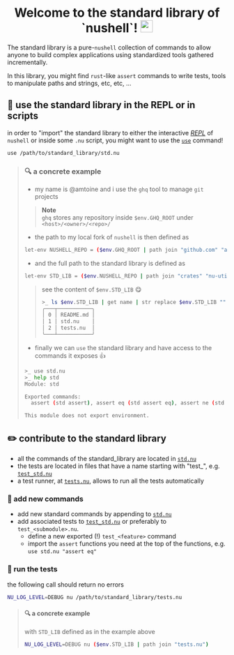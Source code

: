 <h1 align="center">
  Welcome to the standard library of `nushell`!
  <img src="https://media.giphy.com/media/hvRJCLFzcasrR4ia7z/giphy.gif" width="28"></img>
</h1>

The standard library is a pure-`nushell` collection of commands to allow anyone to build
complex applications using standardized tools gathered incrementally.

In this library, you might find `rust`-like `assert` commands to write tests, tools to
manipulate paths and strings, etc, etc, ...

## :toolbox: use the standard library in the REPL or in scripts
in order to "import" the standard library to either the interactive [*REPL*][REPL] of
`nushell` or inside some `.nu` script, you might want to use the
[`use`](https://nushell.sh/commands/docs/use.html) command!
```bash
use /path/to/standard_library/std.nu
```

> ### :mag: a concrete example
> - my name is @amtoine and i use the `ghq` tool to manage `git` projects
> > **Note**  
> > `ghq` stores any repository inside `$env.GHQ_ROOT` under `<host>/<owner>/<repo>/`
> - the path to my local fork of `nushell` is then defined as
> ```bash
> let-env NUSHELL_REPO = ($env.GHQ_ROOT | path join "github.com" "amtoine" "nushell")
> ```
> - and the full path to the standard library is defined as
> ```bash
> let-env STD_LIB = ($env.NUSHELL_REPO | path join "crates" "nu-utils" "standard_library")
> ```
> > see the content of `$env.STD_LIB` :yum:
> > ```bash
> > >_ ls $env.STD_LIB | get name | str replace $env.STD_LIB "" | str trim -l -c "/"
> > ╭───┬───────────╮
> > │ 0 │ README.md │
> > │ 1 │ std.nu    │
> > │ 2 │ tests.nu  │
> > ╰───┴───────────╯
> > ```
> - finally we can `use` the standard library and have access to the commands it exposes :thumbsup:
> ```bash
> >_ use std.nu
> >_ help std
> Module: std
>
> Exported commands:
>   assert (std assert), assert eq (std assert eq), assert ne (std assert ne), match (std match)
>
> This module does not export environment.
> ```

## :pencil2: contribute to the standard library
- all the commands of the standard_library are located in [`std.nu`](std.nu)
- the tests are located in files that have a name starting with "test_", e.g. [`test_std.nu`](test_std.nu)
- a test runner, at [`tests.nu`](tests.nu), allows to run all the tests automatically

### :wrench: add new commands
- add new standard commands by appending to [`std.nu`](std.nu)
- add associated tests to [`test_std.nu`](tests_std.nu) or preferably to `test_<submodule>.nu`.
    - define a new exported (!) `test_<feature>` command
    - import the `assert` functions you need at the top of the functions, e.g. `use std.nu "assert eq"`

### :test_tube: run the tests
the following call should return no errors
```bash
NU_LOG_LEVEL=DEBUG nu /path/to/standard_library/tests.nu
```

> #### :mag: a concrete example
> with `STD_LIB` defined as in the example above
> ```bash
> NU_LOG_LEVEL=DEBUG nu ($env.STD_LIB | path join "tests.nu")
> ```

[REPL]: https://en.wikipedia.org/wiki/Read%E2%80%93eval%E2%80%93print_loop
